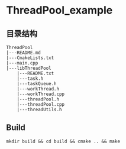 # ThreadPool_example

## 目录结构
```
ThreadPool
|---README.md
|---CmakeLists.txt
|---main.cpp
|---libThreadPool
    |---README.txt
    |---task.h
    |---taskQueue.h
    |---workThread.h
    |---workThread.cpp
    |---threadPool.h
    |---threadPool.cpp
    |---threadUtils.h
```

## Build
```
mkdir build && cd build && cmake .. && make
```